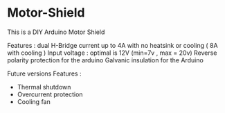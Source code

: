 # Motor-Shield
This is a DIY Arduino Motor Shield


 Features :
dual H-Bridge 
current up to 4A with no heatsink or cooling ( 8A with cooling )
Input voltage : optimal is 12V (min=7v , max = 20v)
Reverse polarity protection for the arduino
Galvanic insulation for the Arduino

 Future versions Features :
* Thermal shutdown
* Overcurrent protection
* Cooling fan
